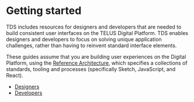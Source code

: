 # Getting started

TDS includes resources for designers and developers that are needed to build consistent user interfaces on the TELUS Digital Platform. TDS enables designers and developers to focus on solving unique application challenges, rather than having to reinvent standard interface elements.

These guides assume that you are building user experiences on the Digital Platform, using the [Reference Architecture](https://github.com/telusdigital/reference-architecture), which specifies a collections of standards, tooling and processes (specifically Sketch, JavaScript, and React).

- [Designers](designers.md)
- [Developers](developers.md)
